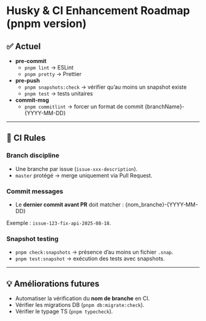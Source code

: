 # Husky & CI Enhancement Roadmap (pnpm version)

## ✅ Actuel

- **pre-commit**
  - `pnpm lint` → ESLint
  - `pnpm pretty` → Prettier
- **pre-push**
  - `pnpm snapshots:check` → vérifier qu’au moins un snapshot existe
  - `pnpm test` → tests unitaires
- **commit-msg**
  - `pnpm commitlint` → forcer un format de commit {branchName}-{YYYY-MM-DD}

---

## 🚀 CI Rules

### Branch discipline

- Une branche par issue (`issue-xxx-description`).
- `master` protégé → merge uniquement via Pull Request.

### Commit messages

- Le **dernier commit avant PR** doit matcher : {nom_branche}-{YYYY-MM-DD}

Exemple : `issue-123-fix-api-2025-08-18`.

### Snapshot testing

- `pnpm check:snapshots` → présence d’au moins un fichier `.snap`.
- `pnpm test:snapshot` → exécution des tests avec snapshots.

---

## 💡 Améliorations futures

- Automatiser la vérification du **nom de branche** en CI.
- Vérifier les migrations DB (`pnpm db:migrate:check`).
- Vérifier le typage TS (`pnpm typecheck`).
